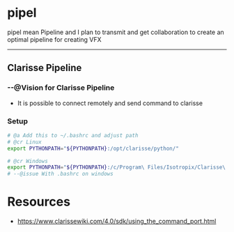 # pipel
pipel mean Pipeline and I plan to transmit and get collaboration to create an optimal pipeline for creating VFX

----

## Clarisse Pipeline

### --@Vision for Clarisse Pipeline
* It is possible to connect remotely and send command to clarisse

### Setup

```sh
# @a Add this to ~/.bashrc and adjust path
# @cr Linux
export PYTHONPATH="${PYTHONPATH}:/opt/clarisse/python/"

# @cr Windows
export PYTHONPATH="${PYTHONPATH}:/c/Program\ Files/Isotropix/Clarisse\ iFX\ 4.0\ SP3/Clarisse/python/"
# --@issue With .bashrc on windows
```



# Resources

* https://www.clarissewiki.com/4.0/sdk/using_the_command_port.html
